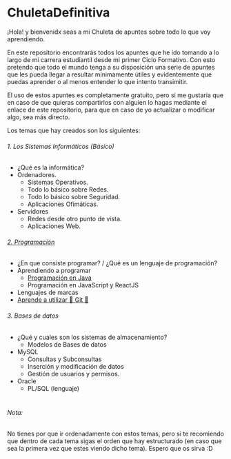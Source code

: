 # ChuletaDefinitiva

¡Hola! y bienvenidx seas a mi Chuleta de apuntes sobre todo lo que voy aprendiendo.

En este repositorio encontrarás todos los apuntes que he ido tomando a lo largo de mi carrera estudiantil desde mi primer Ciclo Formativo. Con esto pretendo que todo el mundo tenga a su disposición una serie de apuntes que les pueda llegar a resultar mínimamente útiles y evidentemente que puedas aprender o al menos entender lo que intento transimitir.

El uso de estos apuntes es completamente gratuito, pero si me gustaria que en caso de que quieras compartirlos con alguien lo hagas mediante el enlace de este repositorio, para que en caso de yo actualizar o modificar algo, sea más directo.

Los temas que hay creados son los siguientes:

###### 1. Los Sistemas Informáticos (Básico)
- ¿Qué es la informática?
- Ordenadores.
  - Sistemas Operativos.
  - Todo lo básico sobre Redes.
  - Todo lo básico sobre Seguridad.
  - Aplicaciones Ofimáticas.
- Servidores
  - Redes desde otro punto de vista.
  - Aplicaciones Web. 
###### [2. Programación](Programacion/Apartado%202%20-%20Aprendiendo%20a%20Programar/1.%20Java/0%20-%20Indice.md)

- ¿En que consiste programar? / ¿Qué es un lenguaje de programación?
- Aprendiendo a programar
    - [Programación en Java](./Programacion/Apartado%202%20-%20Aprendiendo%20a%20Programar/1.%20Java/0%20-%20Indice.md)
    - Programación en JavaScript y ReactJS
- Lenguajes de marcas
- [Aprende a utilizar :star2: Git :star2:](./Programacion/Apartado%204%20-%20Aprende%20a%20utilizar%20Git/0%20-%20Que%20es%20Git.md)

###### 3. Bases de datos

- ¿Qué y cuales son los sistemas de almacenamiento?
  - Modelos de Bases de datos
- MySQL
    - Consultas y Subconsultas
    - Inserción y modificación de datos
    - Gestión de usuarios y permisos.
- Oracle
    - PL/SQL (lenguaje)

#
###### Nota: 
No tienes por que ir ordenadamente con estos temas, pero si te recomiendo que dentro de cada tema sigas el orden que hay estructurado (en caso que sea la primera vez que estes viendo dicho tema). Espero que os sirva :D